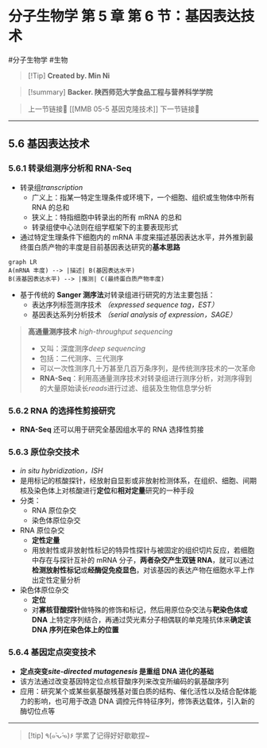 # 分子生物学 第 5 章 第 6 节：基因表达技术
#分子生物学 #生物 


> [!Tip] **Created by. Min Ni**

> [!summary] **Backer. 陕西师范大学食品工程与营养科学学院**

> 上一节链接🔗 [[MMB 05-5 基因克隆技术]]
> 下一节链接🔗 

---
## 5.6 基因表达技术
### 5.6.1 转录组测序分析和 RNA-Seq
- 转录组*transcription*
	- 广义上：指某一特定生理条件或环境下，一个细胞、组织或生物体中所有 RNA 的总和
	- 狭义上：特指细胞中转录出的所有 mRNA 的总和
	- 转录组使中心法则在组学框架下的主要表现形式
- 通过特定生理条件下细胞内的 mRNA 丰度来描述基因表达水平，并外推到最终蛋白质产物的丰度是目前基因表达研究的**基本思路**

```mermaid
graph LR
A(mRNA 丰度) --> |描述| B(基因表达水平)
B(液基因表达水平) --> |推测| C(最终蛋白质产物丰度)
```

- 基于传统的 **Sanger 测序法**对转录组进行研究的方法主要包括：
	- 表达序列标签测序技术 *（expressed sequence tag，EST）*
	- 基因表达系列分析技术 *（serial analysis of expression，SAGE）*

 > **高通量测序技术** *high-throughput sequencing*
 > - 又叫：深度测序*deep sequencing*
 > - 包括：二代测序、三代测序
 > - 可以一次性测序几十万甚至几百万条序列，是传统测序技术的一次革命
 > - **RNA-Seq**：利用高通量测序技术对转录组进行测序分析，对测序得到的大量原始读长*reads*进行过滤、组装及生物信息学分析

### 5.6.2 RNA 的选择性剪接研究
- **RNA-Seq** 还可以用于研究全基因组水平的 RNA 选择性剪接

### 5.6.3 原位杂交技术
- *in situ hybridization，ISH*
- 是用标记的核酸探针，经放射自显影或非放射检测体系，在组织、细胞、间期核及染色体上对核酸进行**定位**和**相对定量**研究的一种手段
- 分类：
	- RNA 原位杂交
	- 染色体原位杂交
- RNA 原位杂交
	- **定性定量**
	- 用放射性或非放射性标记的特异性探针与被固定的组织切片反应，若细胞中存在与探针互补的 mRNA 分子，**两者杂交产生双链 RNA**，就可以通过**检测放射性标记**或**经酶促免疫显色**，对该基因的表达产物在细胞水平上作出定性定量分析
- 染色体原位杂交
	- **定位**
	- 对**寡核苷酸探针**做特殊的修饰和标记，然后用原位杂交法与**靶染色体或 DNA** 上特定序列结合，再通过荧光素分子相偶联的单克隆抗体来**确定该 DNA 序列在染色体上的位置**

### 5.6.4 基因定点突变技术
- **定点突变*site-directed mutagenesis* 是重组 DNA 进化的基础**
- 该方法通过改变基因特定位点核苷酸序列来改变所编码的氨基酸序列
- 应用：研究某个或某些氨基酸残基对蛋白质的结构、催化活性以及结合配体能力的影响，也可用于改造 DNA 调控元件特征序列，修饰表达载体，引入新的酶切位点等

---
> [!tip] ٩(๑˃̵ᴗ˂̵๑)۶ 学累了记得好好歇歇捏~
